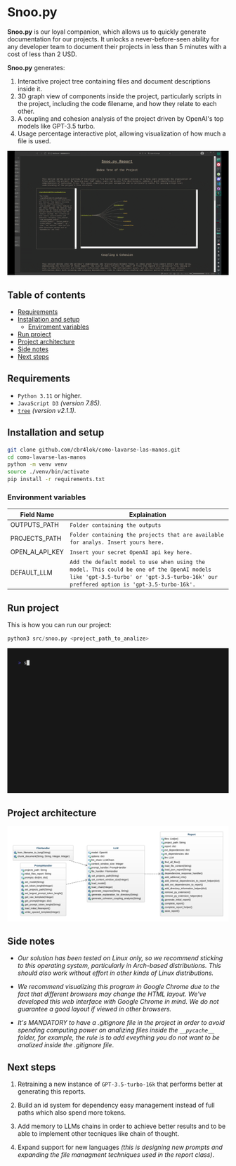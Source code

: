 # Snoo.py


**Snoo.py** is our loyal companion, which allows us to quickly generate documentation for our projects. It unlocks a never-before-seen ability for any developer team to document their projects in less than 5 minutes with a cost of less than 2 USD.

**Snoo.py** generates:

1. Interactive project tree containing files and document descriptions inside it.
2. 3D graph view of components inside the project, particularly scripts in the project, including the code filename, and how they relate to each other.
3. A coupling and cohesion analysis of the project driven by OpenAI's top models like GPT-3.5 turbo.
4. Usage percentage interactive plot, allowing visualization of how much a file is used.


![Resulting report](.docs/report_matas.gif)


## Table of contents
- [Requirements](#requirements)
- [Installation and setup](#installation-and-setup)
    - [Enviroment variables](#environment-variables)
- [Run project](#run-project)
- [Project architecture](#project-architecture)
- [Side notes](#side-notes)
- [Next steps](#next-steps)


## Requirements
- `Python 3.11` or higher.
- `JavaScript D3` _(version 7.85)_.
- [`tree`](https://gitlab.com/OldManProgrammer/unix-tree) _(version v2.1.1)_.


## Installation and setup
```bash
git clone github.com/cbr4lok/como-lavarse-las-manos.git
cd como-lavarse-las-manos
python -m venv venv 
source ./venv/bin/activate
pip install -r requirements.txt
```
### Environment variables


| Field Name       | Explaination                                                   |
|------------------|----------------------------------------------------------------|
| OUTPUTS_PATH     | `Folder containing the outputs`  |
| PROJECTS_PATH    | `Folder containing the projects that are available for analys. Insert yours here.`|
| OPEN_AI_API_KEY  | `Insert your secret OpenAI api key here.`|
| DEFAULT_LLM      | `Add the default model to use when using the model. This could be one of the OpenAI models like 'gpt-3.5-turbo' or 'gpt-3.5-turbo-16k' our preffered option is 'gpt-3.5-turbo-16k'.` |


## Run project 

This is how you can run our project:

```python 
python3 src/snoo.py <project_path_to_analize>
```

![running live example](.docs/demo.gif)


## Project architecture

![Project backend architechture](.docs/class-diagram-backend.svg)


## Side notes

- _Our solution has been tested on Linux only, so we recommend sticking to this operating system, particularly in Arch-based distributions. This should also work without effort in other kinds of Linux distributions._

- _We recommend visualizing this program in Google Chrome due to the fact that different browsers may change the HTML layout. We've developed this web interface with Google Chrome in mind. We do not guarantee a good layout if viewed in other browsers._

- _It's MANDATORY to have a .gitignore file in the project in order to avoid spending computing power on analizing files inside the `__pycache__` folder, for example, the rule is to add eveything you do not want to be analized inside the .gitignore file_.

## Next steps

1. Retraining a new instance of `GPT-3.5-turbo-16k` that performs better at generating this reports.

2. Build an id system for dependency easy management instead of full paths which also spend more tokens.

3. Add memory to LLMs chains in order to achieve better results and to be able to implement other tecniques like chain of thought.

4. Expand support for new languages _(this is designing new prompts and expanding the file managment techniques used in the report class)_.
